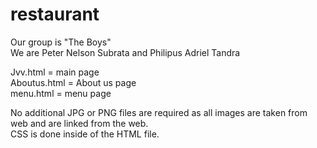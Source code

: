 # restaurant  
Our group is "The Boys"  
We are Peter Nelson Subrata and Philipus Adriel Tandra  

Jvv.html = main page  
Aboutus.html = About us page  
menu.html = menu page  
  
  
No additional JPG or PNG files are required as all images are taken from web and are linked from the web.  
CSS is done inside of the HTML file.
